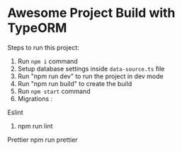 # Awesome Project Build with TypeORM

Steps to run this project:

1. Run `npm i` command
2. Setup database settings inside `data-source.ts` file
3. Run "npm run dev" to run the project in dev mode
4. Run "npm run build" to create the build  
5. Run `npm start` command
6. Migrations :

Eslint
1. npm run lint

Prettier
npm run prettier
